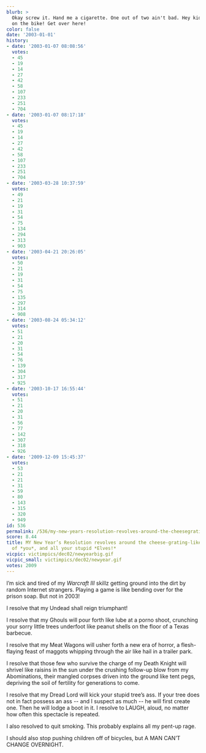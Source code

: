 ```yaml
---
blurb: >
  Okay screw it. Hand me a cigarette. One out of two ain't bad. Hey kid! Yeah, you
  on the bike! Get over here!
color: false
date: '2003-01-01'
history:
- date: '2003-01-07 08:08:56'
  votes:
  - 45
  - 19
  - 14
  - 27
  - 42
  - 58
  - 107
  - 233
  - 251
  - 704
- date: '2003-01-07 08:17:18'
  votes:
  - 45
  - 19
  - 14
  - 27
  - 42
  - 58
  - 107
  - 233
  - 251
  - 704
- date: '2003-03-28 10:37:59'
  votes:
  - 49
  - 21
  - 19
  - 31
  - 54
  - 75
  - 134
  - 294
  - 313
  - 903
- date: '2003-04-21 20:26:05'
  votes:
  - 50
  - 21
  - 19
  - 31
  - 54
  - 75
  - 135
  - 297
  - 314
  - 908
- date: '2003-08-24 05:34:12'
  votes:
  - 51
  - 21
  - 20
  - 31
  - 54
  - 76
  - 139
  - 304
  - 317
  - 925
- date: '2003-10-17 16:55:44'
  votes:
  - 51
  - 21
  - 20
  - 31
  - 56
  - 77
  - 142
  - 307
  - 318
  - 926
- date: '2009-12-09 15:45:37'
  votes:
  - 53
  - 21
  - 21
  - 31
  - 59
  - 80
  - 143
  - 315
  - 320
  - 949
id: 536
permalink: /536/my-new-years-resolution-revolves-around-the-cheesegratinglike-decimation-of-you-and-all-your-stupid-elves/
score: 8.44
title: MY New Year’s Resolution revolves around the cheese-grating-like decimation
  of *you*, and all your stupid *Elves!*
vicpic: victimpics/dec02/newyearbig.gif
vicpic_small: victimpics/dec02/newyear.gif
votes: 2009
---
```


I’m sick and tired of my *Warcraft III* skillz getting ground into the
dirt by random Internet strangers. Playing a game is like bending over
for the prison soap. But not in 2003!

I resolve that my Undead shall reign triumphant!

I resolve that my Ghouls will pour forth like lube at a porno shoot,
crunching your sorry little trees underfoot like peanut shells on the
floor of a Texas barbecue.

I resolve that my Meat Wagons will usher forth a new era of horror, a
flesh-flaying feast of maggots whipping through the air like hail in a
trailer park.

I resolve that those few who survive the charge of my Death Knight will
shrivel like raisins in the sun under the crushing follow-up blow from
my Abominations, their mangled corpses driven into the ground like tent
pegs, depriving the soil of fertility for generations to come.

I resolve that my Dread Lord will kick your stupid tree’s ass. If your
tree does not in fact possess an ass -- and I suspect as much -- he will
first create one. Then he will lodge a boot in it. I resolve to LAUGH,
aloud, no matter how often this spectacle is repeated.

I also resolved to quit smoking. This probably explains all my pent-up
rage.

I should also stop pushing children off of bicycles, but A MAN CAN’T
CHANGE OVERNIGHT.